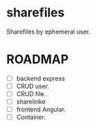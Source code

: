 # sharefiles
Sharefiles by ephemeral user.

# ROADMAP

- [ ] backend express
- [ ] CRUD user.
- [ ] CRUD file.
- [ ] sharelinke
- [ ] frontend Angular.
- [ ] Container.
